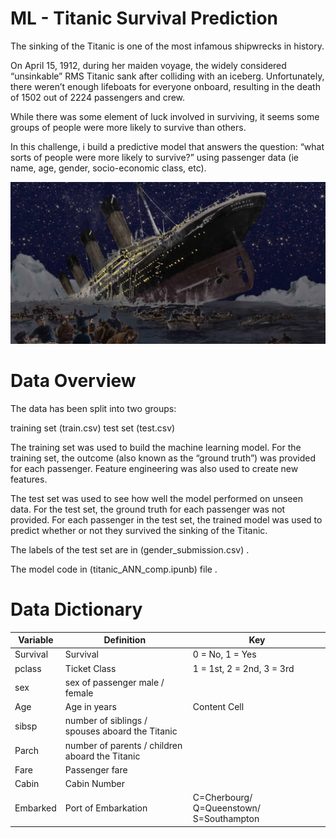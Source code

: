 # ML - Titanic Survival Prediction 

The sinking of the Titanic is one of the most infamous shipwrecks in history.

On April 15, 1912, during her maiden voyage, the widely considered “unsinkable” RMS Titanic sank after colliding with an iceberg. Unfortunately, there weren’t enough lifeboats for everyone onboard, resulting in the death of 1502 out of 2224 passengers and crew.

While there was some element of luck involved in surviving, it seems some groups of people were more likely to survive than others.

In this challenge, i build a predictive model that answers the question: “what sorts of people were more likely to survive?” using passenger data (ie name, age, gender, socio-economic class, etc).

![Local Image](./the-sinking-of-the-rms-titanic.jpg)

# Data Overview
The data has been split into two groups:

training set (train.csv) test set (test.csv)

The training set was used to build the machine learning model. For the training set, the outcome (also known as the “ground truth”) was provided for each passenger. Feature engineering was also used to create new features.

The test set was used to see how well the model performed on unseen data. For the test set, the ground truth for each passenger was not provided. For each passenger in the test set, the trained model was used to predict whether or not they survived the sinking of the Titanic.

The labels of the test set are in (gender_submission.csv) .

The model code in (titanic_ANN_comp.ipunb) file .


# Data Dictionary

| Variable  | Definition | Key | 
| ------------- | ------------- |  ------------- |
| Survival  | Survival  |  0 = No, 1 = Yes  |
| pclass  | Ticket Class  |  1 = 1st, 2 = 2nd, 3 = 3rd  |
| sex  | sex of passenger male / female  |    |
| Age  | Age in years  |  Content Cell  |
| sibsp  | number of siblings / spouses aboard the Titanic	  |    |
| Parch  | number of parents / children aboard the Titanic  |     |
| Fare  | Passenger fare  |    |
| Cabin  | Cabin Number  |   |
| Embarked  | Port of Embarkation  |  C=Cherbourg/ Q=Queenstown/ S=Southampton  |
